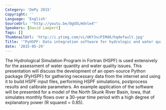 ```yaml
---
Category: 'DePy 2015'
Copyright: ''
Language: 'English'
SourceUrl: '"http://youtu.be/OgU5LHdnle4"'
Speakers: [David Lampert]
Tags: []
ThumbnailUrl: 'http://i.ytimg.com/vi/UKY3scPIMd8/hqdefault.jpg'
Title: '"PyHSPF: Data integration software for hydrologic and water quality modeling"'
date: '2015-05-29'
---
```

The Hydrological Simulation Program in Fortran (HSPF) is used extensively for the assessment of water quantity and water quality issues. This presentation will discuss the development of an open-source Python package (PyHSPF) for gathering necessary data from the internet and using it to build HSPF input files, performing HSPF simulations, postprocess results and calibrate parameters. An example application of the software will be presented for a model of the North Skunk River Basin, Iowa, that simulates monthly flows over a 30-year time period with a high degree of explanatory power (R squared = 0.85).